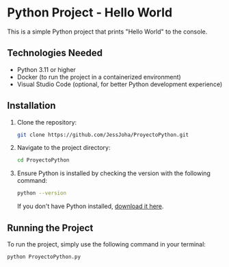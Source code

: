 
# Python Project - Hello World

This is a simple Python project that prints "Hello World" to the console.

## Technologies Needed

- Python 3.11 or higher
- Docker (to run the project in a containerized environment)
- Visual Studio Code (optional, for better Python development experience)

## Installation

1. Clone the repository:

    ```bash
    git clone https://github.com/JessJoha/ProyectoPython.git
    ```

2. Navigate to the project directory:

    ```bash
    cd ProyectoPython
    ```

3. Ensure Python is installed by checking the version with the following command:

    ```bash
    python --version
    ```

    If you don't have Python installed, [download it here](https://www.python.org/downloads/).

## Running the Project

To run the project, simply use the following command in your terminal:

```bash
python ProyectoPython.py

